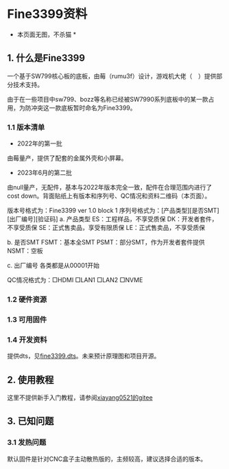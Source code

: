 # Fine3399资料

* 本页面无图，不杀猫 *

## 1. 什么是Fine3399

一个基于SW799核心板的底板，由莓（rumu3f）设计，游戏机大佬（　）提供部分技术支持。

由于在一些项目中sw799、bozz等名称已经被SW7990系列底板中的某一款占用，为防冲突这一款底板暂时命名为Fine3399。

### 1.1 版本清单

+ 2022年的第一批

由莓量产，提供了配套的金属外壳和小屏幕。

+ 2023年6月的第二批

由null量产，无配件，基本与2022年版本完全一致，配件在合理范围内进行了cost down。背面贴纸上有版本和序列号、QC情况和资料二维码（本页面）。

版本号格式为：Fine3399 ver 1.0 block 1
序列号格式为：[产品类型][是否SMT][出厂编号][验证码]
a. 产品类型
ES：工程样品，不享受质保
DK：开发者套件，不享受质保
SE：正式售卖品，享受有限质保
LE：正式售卖品，不享受质保

b. 是否SMT
FSMT：基本全SMT
PSMT：部分SMT，作为开发者套件提供
NSMT：空板

c. 出厂编号
各类都是从00001开始

QC情况格式为：□HDMI □LAN1 □LAN2 □NVME

### 1.2 硬件资源

### 1.3 可用固件

### 1.4 开发资料

提供dts，见[fine3399.dts](./fine3399.dts)。未来预计原理图和项目开源。

## 2. 使用教程

这里不提供新手入门教程，请参阅[xiayang0521的gitee](https://gitee.com/xiayang0521/berrybaseboard-test)

## 3. 已知问题

### 3.1 发热问题

默认固件是针对CNC盒子主动散热版的，主频较高，建议选择合适的版本。